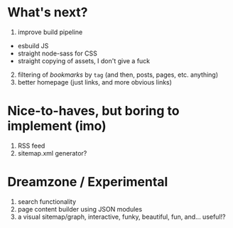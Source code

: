 # What's next?

1. improve build pipeline
  - esbuild JS
  - straight node-sass for CSS
  - straight copying of assets, I don't give a fuck
2. filtering of *bookmarks* by `tag` (and then, posts, pages, etc. anything)
3. better homepage (just links, and more obvious links)

# Nice-to-haves, but boring to implement (imo)

1. RSS feed
2. sitemap.xml generator?

# Dreamzone / Experimental

1. search functionality
2. page content builder using JSON modules
3. a visual sitemap/graph, interactive, funky, beautiful, fun, and... useful!?